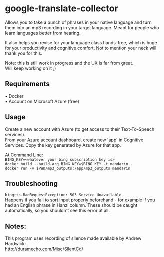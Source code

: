 # google-translate-collector

Allows you to take a bunch of phrases in your native language and turn them into an mp3 recording in your target language. Meant for people who learn languages better from hearing.

It also helps you revise for your language class hands-free, which is huge for your productivity and cognitive comfort. Not to mention your neck will thank you for this.

Note: this is still work in progress and the UX is far from great.  
Will keep working on it ;)

## Requirements

• Docker  
• Account on Microsoft Azure (free)

## Usage

Create a new account with Azure (to get access to their Text-To-Speech services).  
From your Azure account dashboard, create new 'app' in Cognitive Services.
Copy the key generated by Azure for that app.

At Command Line:  
`BING_KEY=<whatever your bing subscription key is>`  
`docker build --build-arg BING_KEY=$BING_KEY -t mandarin .`  
`docker run -v $PWD/mp3_outputs:/app/mp3_outputs mandarin`

## Troubleshooting

`bingtts.BadRequestException: 503 Service Unavailable`  
Happens if you fail to sort input properly beforehand - for example if you had an English phrase in Hanzi column. These should be caught automatically, so you shouldn't see this error at all.

## Notes:

This program uses recording of silence made available by Andrew Hardwick:  
http://duramecho.com/Misc/SilentCd/
